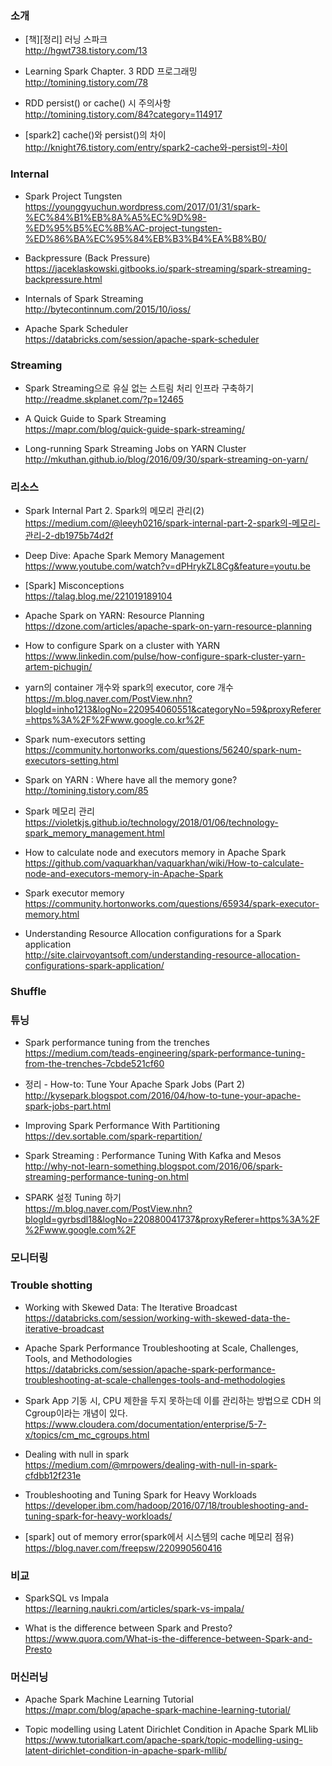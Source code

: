 ### 소개

* [책][정리] 러닝 스파크 </br>
http://hgwt738.tistory.com/13 </br>

* Learning Spark Chapter. 3 RDD 프로그래밍 </br>
http://tomining.tistory.com/78  </br>

* RDD persist() or cache() 시 주의사항 </br>
http://tomining.tistory.com/84?category=114917 </br>

* [spark2] cache()와 persist()의 차이 </br>
http://knight76.tistory.com/entry/spark2-cache와-persist의-차이  </br>

### Internal

* Spark Project Tungsten </br>
https://younggyuchun.wordpress.com/2017/01/31/spark-%EC%84%B1%EB%8A%A5%EC%9D%98-%ED%95%B5%EC%8B%AC-project-tungsten-%ED%86%BA%EC%95%84%EB%B3%B4%EA%B8%B0/</br>

* Backpressure (Back Pressure) </br>
https://jaceklaskowski.gitbooks.io/spark-streaming/spark-streaming-backpressure.html </br>

* Internals of Spark Streaming </br>
http://bytecontinnum.com/2015/10/ioss/ </br>

* Apache Spark Scheduler </br>
https://databricks.com/session/apache-spark-scheduler </br>

### Streaming

* Spark Streaming으로 유실 없는 스트림 처리 인프라 구축하기 </br>
http://readme.skplanet.com/?p=12465 </br>

* A Quick Guide to Spark Streaming </br>
https://mapr.com/blog/quick-guide-spark-streaming/ </br>

* Long-running Spark Streaming Jobs on YARN Cluster </br>
http://mkuthan.github.io/blog/2016/09/30/spark-streaming-on-yarn/ </br>

### 리소스

* Spark Internal Part 2. Spark의 메모리 관리(2)</br>
https://medium.com/@leeyh0216/spark-internal-part-2-spark의-메모리-관리-2-db1975b74d2f </br>

* Deep Dive: Apache Spark Memory Management </br>
https://www.youtube.com/watch?v=dPHrykZL8Cg&feature=youtu.be </br>

* [Spark] Misconceptions </br>
https://talag.blog.me/221019189104 </br>

* Apache Spark on YARN: Resource Planning </br>
https://dzone.com/articles/apache-spark-on-yarn-resource-planning </br>

* How to configure Spark on a cluster with YARN </br>
https://www.linkedin.com/pulse/how-configure-spark-cluster-yarn-artem-pichugin/ </br>

* yarn의 container 개수와 spark의 executor, core 개수 </br>
https://m.blog.naver.com/PostView.nhn?blogId=inho1213&logNo=220954060551&categoryNo=59&proxyReferer=https%3A%2F%2Fwww.google.co.kr%2F </br>

* Spark num-executors setting </br>
https://community.hortonworks.com/questions/56240/spark-num-executors-setting.html </br>

* Spark on YARN : Where have all the memory gone? </br>
http://tomining.tistory.com/85 </br>

* Spark 메모리 관리 </br>
https://violetkjs.github.io/technology/2018/01/06/technology-spark_memory_management.html </br>

* How to calculate node and executors memory in Apache Spark </br>
https://github.com/vaquarkhan/vaquarkhan/wiki/How-to-calculate-node-and-executors-memory-in-Apache-Spark </br>

* Spark executor memory </br>
https://community.hortonworks.com/questions/65934/spark-executor-memory.html </br>

* Understanding Resource Allocation configurations for a Spark application </br>
http://site.clairvoyantsoft.com/understanding-resource-allocation-configurations-spark-application/ </br>

### Shuffle

### 튜닝

* Spark performance tuning from the trenches </br>
https://medium.com/teads-engineering/spark-performance-tuning-from-the-trenches-7cbde521cf60</br>

* 정리 - How-to: Tune Your Apache Spark Jobs (Part 2) </br>
http://kysepark.blogspot.com/2016/04/how-to-tune-your-apache-spark-jobs-part.html </br>

* Improving Spark Performance With Partitioning </br>
https://dev.sortable.com/spark-repartition/ </br>

* Spark Streaming : Performance Tuning With Kafka and Mesos </br>
http://why-not-learn-something.blogspot.com/2016/06/spark-streaming-performance-tuning-on.html </br>

* SPARK 설정 Tuning 하기 </br>
https://m.blog.naver.com/PostView.nhn?blogId=gyrbsdl18&logNo=220880041737&proxyReferer=https%3A%2F%2Fwww.google.com%2F </br>

### 모니터링

### Trouble shotting

* Working with Skewed Data: The Iterative Broadcast</br>
https://databricks.com/session/working-with-skewed-data-the-iterative-broadcast </br>

* Apache Spark Performance Troubleshooting at Scale, Challenges, Tools, and Methodologies</br>
https://databricks.com/session/apache-spark-performance-troubleshooting-at-scale-challenges-tools-and-methodologies </br>

* Spark App 기동 시, CPU 제한을 두지 못하는데 이를 관리하는 방법으로 CDH 의 Cgroup이라는 개념이 있다. </br>
https://www.cloudera.com/documentation/enterprise/5-7-x/topics/cm_mc_cgroups.html </br>

* Dealing with null in spark  </br>
https://medium.com/@mrpowers/dealing-with-null-in-spark-cfdbb12f231e</br>

* Troubleshooting and Tuning Spark for Heavy Workloads </br>
https://developer.ibm.com/hadoop/2016/07/18/troubleshooting-and-tuning-spark-for-heavy-workloads/ </br>

* [spark] out of memory error(spark에서 시스템의 cache 메모리 점유) </br>
https://blog.naver.com/freepsw/220990560416 </br>

### 비교

* SparkSQL vs Impala </br>
https://learning.naukri.com/articles/spark-vs-impala/ </br>

* What is the difference between Spark and Presto? </br>
https://www.quora.com/What-is-the-difference-between-Spark-and-Presto </br>

### 머신러닝

* Apache Spark Machine Learning Tutorial </br>
https://mapr.com/blog/apache-spark-machine-learning-tutorial/ </br>

* Topic modelling using Latent Dirichlet Condition in Apache Spark MLlib </br>
https://www.tutorialkart.com/apache-spark/topic-modelling-using-latent-dirichlet-condition-in-apache-spark-mllib/ </br>
